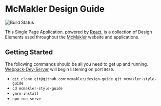 # McMakler Design Guide
![Build Status](https://travis-ci.org/mcmakler/design-guide.svg?branch=master "Build Status")

This Single Page Application, powered by [React](https://github.com/facebook/react), is a collection of Design Elements used throughout the [McMakler](https://www.mcmakler.de/) website and applications.

## Getting Started

The following commands should be all you need to get up and running. [Webpack-Dev-Server](https://github.com/webpack/webpack-dev-server) will begin listening on port `8080`.
* `git clone git@github.com:mcmakler/design-guide.git mcmakler-style-guide`
* `cd mcmakler-style-guide`
* `yarn install`
* `npm run serve`
